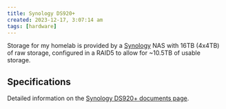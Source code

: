 ```yaml
---
title: Synology DS920+
created: 2023-12-17, 3:07:14 am
tags: [hardware]
---
```


Storage for my homelab is provided by a [Synology](https://www.synology.com/en-global) NAS with 16TB (4x4TB) of raw storage, configured in a RAID5 to allow for ~10.5TB of usable storage.

## Specifications

Detailed information on the [Synology DS920+ documents page](https://www.synology.com/en-global/support/download/DS920+?version=7.2#docs).
